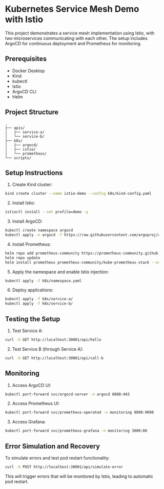 # Kubernetes Service Mesh Demo with Istio

This project demonstrates a service mesh implementation using Istio, with two microservices communicating with each other. The setup includes ArgoCD for continuous deployment and Prometheus for monitoring.

## Prerequisites

- Docker Desktop
- Kind
- kubectl
- Istio
- ArgoCD CLI
- Helm

## Project Structure

```
.
├── apis/
│   ├── service-a/
│   └── service-b/
├── k8s/
│   ├── argocd/
│   ├── istio/
│   └── prometheus/
└── scripts/
```

## Setup Instructions

1. Create Kind cluster:

```bash
kind create cluster --name istio-demo --config k8s/kind-config.yaml
```

2. Install Istio:

```bash
istioctl install --set profile=demo -y
```

3. Install ArgoCD:

```bash
kubectl create namespace argocd
kubectl apply -n argocd -f https://raw.githubusercontent.com/argoproj/argo-cd/stable/manifests/install.yaml
```

4. Install Prometheus:

```bash
helm repo add prometheus-community https://prometheus-community.github.io/helm-charts
helm repo update
helm install prometheus prometheus-community/kube-prometheus-stack --namespace monitoring --create-namespace
```
5. Apply the namespace and enable Istio injection:

```bash
kubectl apply -f k8s/namespace.yaml
```
6. Deploy applications:

```bash 
kubectl apply -f k8s/service-a/
kubectl apply -f k8s/service-b/
```

## Testing the Setup

1. Test Service A:
```bash
curl -X GET http://localhost:30001/api/hello
```

2. Test Service B (through Service A):
```bash
curl -X GET http://localhost:30001/api/call-b
```

## Monitoring

1. Access ArgoCD UI:
```bash
kubectl port-forward svc/argocd-server -n argocd 8080:443
```

2. Access Prometheus UI:
```bash
kubectl port-forward svc/prometheus-operated -n monitoring 9090:9090
```

3. Access Grafana:
```bash
kubectl port-forward svc/prometheus-grafana -n monitoring 3000:80
```

## Error Simulation and Recovery

To simulate errors and test pod restart functionality:
```bash
curl -X POST http://localhost:30001/api/simulate-error
```

This will trigger errors that will be monitored by Istio, leading to automatic pod restart. 